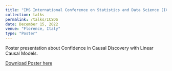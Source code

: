 ```yaml
---
title: "IMS International Conference on Statistics and Data Science (ICSDS)"
collection: talks
permalink: /talks/ICSDS
date: December 15, 2022
venue: "Florence, Italy"
type: "Poster"
---
```


Poster presentation about Confidence in Causal Discovery with Linear Causal Models. 

[Download Poster here](http://davidstrieder.github.io/files/icsds_strieder.pdf)
